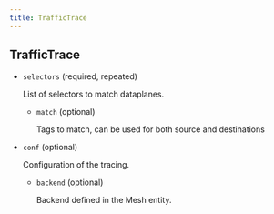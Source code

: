 ```yaml
---
title: TrafficTrace
---
```

## TrafficTrace

- `selectors` (required, repeated)

    List of selectors to match dataplanes.    
    
    - `match` (optional)
    
        Tags to match, can be used for both source and destinations

- `conf` (optional)

    Configuration of the tracing.    
    
    - `backend` (optional)
    
        Backend defined in the Mesh entity.

